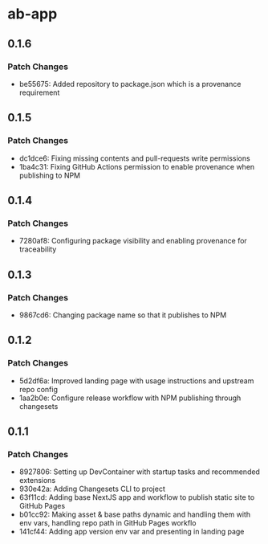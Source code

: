 # ab-app

## 0.1.6

### Patch Changes

- be55675: Added repository to package.json which is a provenance requirement

## 0.1.5

### Patch Changes

- dc1dce6: Fixing missing contents and pull-requests write permissions
- 1ba4c31: Fixing GitHub Actions permission to enable provenance when publishing to NPM

## 0.1.4

### Patch Changes

- 7280af8: Configuring package visibility and enabling provenance for traceability

## 0.1.3

### Patch Changes

- 9867cd6: Changing package name so that it publishes to NPM

## 0.1.2

### Patch Changes

- 5d2df6a: Improved landing page with usage instructions and upstream repo config
- 1aa2b0e: Configure release workflow with NPM publishing through changesets

## 0.1.1

### Patch Changes

- 8927806: Setting up DevContainer with startup tasks and recommended extensions
- 930e42a: Adding Changesets CLI to project
- 63f11cd: Adding base NextJS app and workflow to publish static site to GitHub Pages
- b01cc92: Making asset & base paths dynamic and handling them with env vars, handling repo path in GitHub Pages workflo
- 141cf44: Adding app version env var and presenting in landing page
